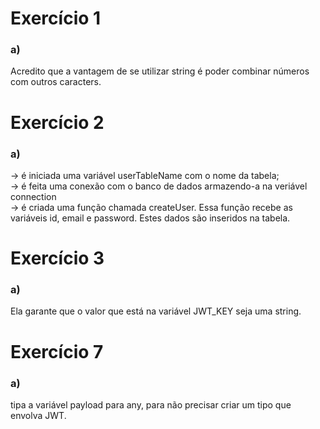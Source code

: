 # Exercício 1
### a)
Acredito que a vantagem de se utilizar string é poder combinar números com outros caracters.

# Exercício 2
### a)
-> é iniciada uma variável userTableName com o nome da tabela; </br>
-> é feita uma conexão com o banco de dados armazendo-a na veriável connection </br>
-> é criada uma função chamada createUser. Essa função recebe as variáveis id, email e password. Estes dados são inseridos na tabela.

# Exercício 3
### a)
Ela garante que o valor que está na variável JWT_KEY seja uma string.

# Exercício 7
### a)
tipa a variável payload para any, para não precisar criar um tipo que envolva JWT.